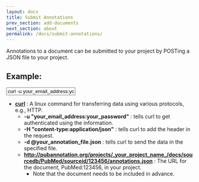 ```yaml
---
layout: docs
title: Submit Annotations
prev_section: add-documents
next_section: about
permalink: /docs/submit-annotations/
---
```


Annotations to a document can be submitted to your project by POSTing a JSON file to your project.

## Example:

<input type="text" class="bash" value='curl -u your_email_address:your_password -H "content-type:application/json" -d @your_annotation_file.json "http://pubannotation.org/projects/your_project_name/docs/sourcedb/PubMed/sourceid/123456/annotations.json"
'>

* __[curl](http://curl.haxx.se/)__ : A linux command for transferring data using various protocols, e.g., HTTP.
  * __-u "your\_email\_address:your\_password"__ : tells curl to get authenticated using the information.
  * __-H "content-type:application/json"__ : tells curl to add the header in the request.
  * __-d @your_annotation_file.json__ : tells curl to send the data in the specified file.
  * __http://pubannotation.org/projects/_your_project_name_/docs/sourcedb/PubMed/sourceid/123456/annotations.json__ : The URL for the document, PubMed:123456, in your project.
     * Note that the document needs to be included in advance.

